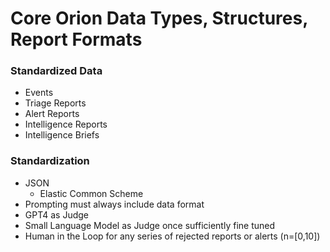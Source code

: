 # Core Orion Data Types, Structures, Report Formats


### Standardized Data
- Events
- Triage Reports
- Alert Reports
- Intelligence Reports
- Intelligence Briefs

### Standardization
- JSON
  - Elastic Common Scheme
- Prompting must always include data format
- GPT4 as Judge
- Small Language Model as Judge once sufficiently fine tuned
- Human in the Loop for any series of rejected reports or alerts (n=[0,10])  